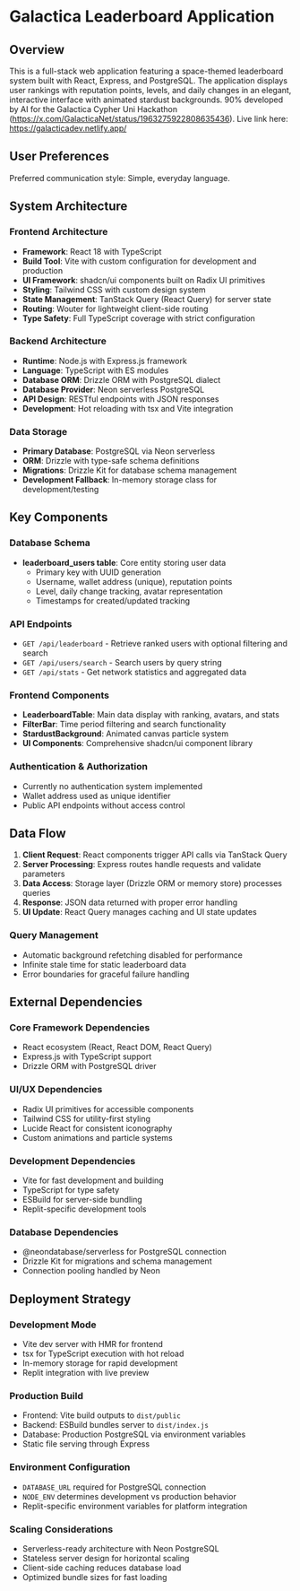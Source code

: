 # Galactica Leaderboard Application

## Overview

This is a full-stack web application featuring a space-themed leaderboard system built with React, Express, and PostgreSQL. The application displays user rankings with reputation points, levels, and daily changes in an elegant, interactive interface with animated stardust backgrounds. 90% developed by AI for the Galactica Cypher Uni Hackathon (https://x.com/GalacticaNet/status/1963275922808635436). Live link here: https://galacticadev.netlify.app/

## User Preferences

Preferred communication style: Simple, everyday language.

## System Architecture

### Frontend Architecture
- **Framework**: React 18 with TypeScript
- **Build Tool**: Vite with custom configuration for development and production
- **UI Framework**: shadcn/ui components built on Radix UI primitives
- **Styling**: Tailwind CSS with custom design system
- **State Management**: TanStack Query (React Query) for server state
- **Routing**: Wouter for lightweight client-side routing
- **Type Safety**: Full TypeScript coverage with strict configuration

### Backend Architecture
- **Runtime**: Node.js with Express.js framework
- **Language**: TypeScript with ES modules
- **Database ORM**: Drizzle ORM with PostgreSQL dialect
- **Database Provider**: Neon serverless PostgreSQL
- **API Design**: RESTful endpoints with JSON responses
- **Development**: Hot reloading with tsx and Vite integration

### Data Storage
- **Primary Database**: PostgreSQL via Neon serverless
- **ORM**: Drizzle with type-safe schema definitions
- **Migrations**: Drizzle Kit for database schema management
- **Development Fallback**: In-memory storage class for development/testing

## Key Components

### Database Schema
- **leaderboard_users table**: Core entity storing user data
  - Primary key with UUID generation
  - Username, wallet address (unique), reputation points
  - Level, daily change tracking, avatar representation
  - Timestamps for created/updated tracking

### API Endpoints
- `GET /api/leaderboard` - Retrieve ranked users with optional filtering and search
- `GET /api/users/search` - Search users by query string
- `GET /api/stats` - Get network statistics and aggregated data

### Frontend Components
- **LeaderboardTable**: Main data display with ranking, avatars, and stats
- **FilterBar**: Time period filtering and search functionality
- **StardustBackground**: Animated canvas particle system
- **UI Components**: Comprehensive shadcn/ui component library

### Authentication & Authorization
- Currently no authentication system implemented
- Wallet address used as unique identifier
- Public API endpoints without access control

## Data Flow

1. **Client Request**: React components trigger API calls via TanStack Query
2. **Server Processing**: Express routes handle requests and validate parameters
3. **Data Access**: Storage layer (Drizzle ORM or memory store) processes queries
4. **Response**: JSON data returned with proper error handling
5. **UI Update**: React Query manages caching and UI state updates

### Query Management
- Automatic background refetching disabled for performance
- Infinite stale time for static leaderboard data
- Error boundaries for graceful failure handling

## External Dependencies

### Core Framework Dependencies
- React ecosystem (React, React DOM, React Query)
- Express.js with TypeScript support
- Drizzle ORM with PostgreSQL driver

### UI/UX Dependencies
- Radix UI primitives for accessible components
- Tailwind CSS for utility-first styling
- Lucide React for consistent iconography
- Custom animations and particle systems

### Development Dependencies
- Vite for fast development and building
- TypeScript for type safety
- ESBuild for server-side bundling
- Replit-specific development tools

### Database Dependencies
- @neondatabase/serverless for PostgreSQL connection
- Drizzle Kit for migrations and schema management
- Connection pooling handled by Neon

## Deployment Strategy

### Development Mode
- Vite dev server with HMR for frontend
- tsx for TypeScript execution with hot reload
- In-memory storage for rapid development
- Replit integration with live preview

### Production Build
- Frontend: Vite build outputs to `dist/public`
- Backend: ESBuild bundles server to `dist/index.js`
- Database: Production PostgreSQL via environment variables
- Static file serving through Express

### Environment Configuration
- `DATABASE_URL` required for PostgreSQL connection
- `NODE_ENV` determines development vs production behavior
- Replit-specific environment variables for platform integration

### Scaling Considerations
- Serverless-ready architecture with Neon PostgreSQL
- Stateless server design for horizontal scaling
- Client-side caching reduces database load
- Optimized bundle sizes for fast loading
